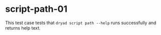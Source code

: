 
# script-path-01

This test case tests that `dryad script path --help` runs successfully and returns help text.